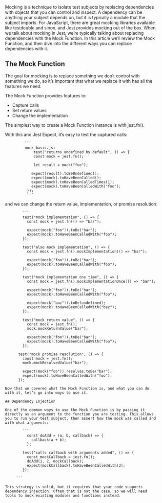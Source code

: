 Mocking is a technique to isolate test subjects by replacing dependencies with objects that you can control and inspect. A dependency can be anything your subject depends on, but it is typically a module that the subject imports.
For JavaScript, there are great mocking libraries available like testdouble and sinon, and Jest provides mocking out of the box.
When we talk about mocking in Jest, we’re typically talking about replacing dependencies with the Mock Function. In this article we’ll review the Mock Function, and then dive into the different ways you can replace dependencies with it.

## The Mock Function
The goal for mocking is to replace something we don’t control with something we do, so it’s important that what we replace it with has all the features we need.

The Mock Function provides features to:

 * Capture calls  
 * Set return values
 * Change the implementation

The simplest way to create a Mock Function instance is with jest.fn().

With this and Jest Expect, it’s easy to test the captured calls:

             ```  
             mock_basic.js:
                 test("returns undefined by default", () => {
                 const mock = jest.fn();
 
                 let result = mock("foo");

                expect(result).toBeUndefined();
                expect(mock).toHaveBeenCalled();
                expect(mock).toHaveBeenCalledTimes(1);
                expect(mock).toHaveBeenCalledWith("foo");
              });
              ```
and we can change the return value, implementation, or promise resolution:

            ```
            test("mock implementation", () => {
              const mock = jest.fn(() => "bar");
            
              expect(mock("foo")).toBe("bar");
              expect(mock).toHaveBeenCalledWith("foo");
            });

            test("also mock implementation", () => {
              const mock = jest.fn().mockImplementation(() => "bar");
            
              expect(mock("foo")).toBe("bar");
              expect(mock).toHaveBeenCalledWith("foo");
            });

            test("mock implementation one time", () => {
              const mock = jest.fn().mockImplementationOnce(() => "bar");
            
              expect(mock("foo")).toBe("bar");
              expect(mock).toHaveBeenCalledWith("foo");
            
              expect(mock("baz")).toBe(undefined);
              expect(mock).toHaveBeenCalledWith("baz");
            });

            test("mock return value", () => {
              const mock = jest.fn();
              mock.mockReturnValue("bar");
            
              expect(mock("foo")).toBe("bar");
              expect(mock).toHaveBeenCalledWith("foo");
            });

          test("mock promise resolution", () => {
            const mock = jest.fn();
            mock.mockResolvedValue("bar");
          
            expect(mock("foo")).resolves.toBe("bar");
            expect(mock).toHaveBeenCalledWith("foo");
          });
```
Now that we covered what the Mock Function is, and what you can do with it, let’s go into ways to use it.

## Dependency Injection

One of the common ways to use the Mock Function is by passing it directly as an argument to the function you are testing. This allows you to run your test subject, then assert how the mock was called and with what arguments:

        ```
          const doAdd = (a, b, callback) => {
            callback(a + b);
          };

        test("calls callback with arguments added", () => {
          const mockCallback = jest.fn();
          doAdd(1, 2, mockCallback);
          expect(mockCallback).toHaveBeenCalledWith(3);
        });

     ```

This strategy is solid, but it requires that your code supports dependency injection. Often that is not the case, so we will need tools to mock existing modules and functions instead.

